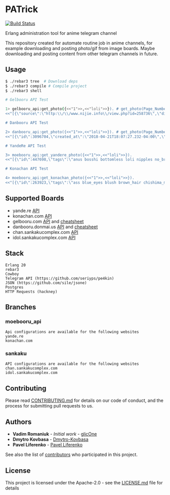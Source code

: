 # PATrick

[![Build Status](https://api.travis-ci.org/repos/ErlangBoys/PATrick.svg?branch=dev)](https://travis-ci.org/ErlangBoys/PATrick)

Erlang administration tool for anime telegram channel

This repository created for automate routine job in anime channels, for example downloading and posting photo/gif from image boards.
Maybe downloading and posting content from other telegram channels in future.

## Usage

```sh
$ ./rebar3 tree  # Download deps
$ ./rebar3 compile # Compile project
$ ./rebar3 shell

# Gelbooru API Test

1> gelbooru_api:get_photo({<<"1">>,<<"loli">>}). # get_photo(Page_Number, Tags)
<<"[{\"source\":\"http:\\/\\/www.nijie.info\\/view.php?id=258736\",\"directory\":\"f5\\/f6\",\"hash\":\"f5f6f26474d41e0bac980679aa0d36"...>>

# Danbooru API Test

2> danbooru_api:get_photo({<<"1">>,<<"loli">>}). # get_photo(Page_Number, Tags)
<<"[{\"id\":3096704,\"created_at\":\"2018-04-21T18:07:27.232-04:00\",\"uploader_id\":508240,\"score\":6,\"source\":\"https://pawoo.n"...>>

# YandeRe API Test

3> moebooru_api:get_yandere_photo({<<"1">>,<<"loli">>}).
<<"[{\"id\":447698,\"tags\":\"anus bosshi bottomless loli nipples no_bra pussy shirt_lift uncensored\",\"created_at\":152432052"...>>

# Konachan API Test

4> moebooru_api:get_konachan_photo({<<"1">>,<<"loli">>}).
<<"[{\"id\":263923,\"tags\":\"ass blue_eyes blush brown_hair chishima_mako erect_nipples fang game_cg loli piyodera_mucha sh"...>>


```

## Supported Boards

  * yande.re [API](https://yande.re/help/api)
  * konachan.com [API](https://konachan.com/help/api)
  * gelbooru.com [API](https://gelbooru.com/index.php?page=help&topic=dapi) and [cheatsheet](https://gelbooru.com/index.php?page=help&topic=cheatsheet)
  * danbooru.donmai.us [API](https://danbooru.donmai.us/wiki_pages/43568) and [cheatsheet](https://danbooru.donmai.us/wiki_pages/43049)
  * chan.sankakucomplex.com [API](https://chan.sankakucomplex.com/help/api)
  * idol.sankakucomplex.com [API](https://idol.sankakucomplex.com/help/api)

## Stack

```
Erlang 20
rebar3 
Cowboy
Telegram API (https://github.com/seriyps/pe4kin)
JSON (https://github.com/sile/jsone)
Postgres
HTTP Requests (hackney)
```

## Branches

### moebooru_api

    Api configurations are available for the following websites
    yande.re
    konachan.com

### sankaku

    API configurations are available for the following websites
    chan.sankakucomplex.com
    idol.sankakucomplex.com

## Contributing

Please read [CONTRIBUTING.md](CONTRIBUTING.md) for details on our code of conduct, and the process for submitting pull requests to us.

## Authors

* **Vadim Romaniuk** - *Initial work* - [glicOne](https://github.com/RomaniukVadim)
* **Dmytro Kovbasa**  - [Dmytro-Kovbasa](https://github.com/Dmytro-Kovbasa)
* **Pavel Liferenko**  - [Pavel Liferenko](https://github.com/Liferenko)

See also the list of [contributors](https://github.com/ErlangBoys/PATrick/graphs/contributors) who participated in this project.

## License

This project is licensed under the Apache-2.0 - see the [LICENSE.md](LICENSE.md) file for details
